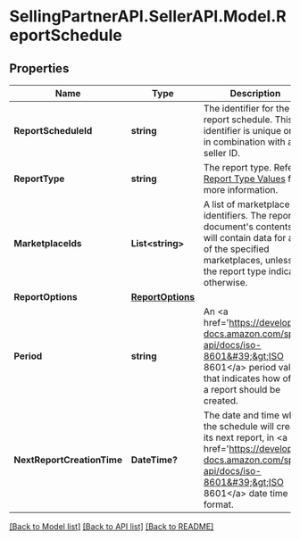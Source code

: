 # SellingPartnerAPI.SellerAPI.Model.ReportSchedule
## Properties

Name | Type | Description | Notes
------------ | ------------- | ------------- | -------------
**ReportScheduleId** | **string** | The identifier for the report schedule. This identifier is unique only in combination with a seller ID. | 
**ReportType** | **string** | The report type. Refer to [Report Type Values](https://developer-docs.amazon.com/sp-api/docs/report-type-values) for more information. | 
**MarketplaceIds** | **List&lt;string&gt;** | A list of marketplace identifiers. The report document&#39;s contents will contain data for all of the specified marketplaces, unless the report type indicates otherwise. | [optional] 
**ReportOptions** | [**ReportOptions**](ReportOptions.md) |  | [optional] 
**Period** | **string** | An &lt;a href&#x3D;&#39;https://developer-docs.amazon.com/sp-api/docs/iso-8601&#39;&gt;ISO 8601&lt;/a&gt; period value that indicates how often a report should be created. | 
**NextReportCreationTime** | **DateTime?** | The date and time when the schedule will create its next report, in &lt;a href&#x3D;&#39;https://developer-docs.amazon.com/sp-api/docs/iso-8601&#39;&gt;ISO 8601&lt;/a&gt; date time format. | [optional] 

[[Back to Model list]](../README.md#documentation-for-models) [[Back to API list]](../README.md#documentation-for-api-endpoints) [[Back to README]](../README.md)

